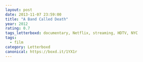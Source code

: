 ```yaml
---
layout: post 
date: 2013-11-07 23:59:00
title: "A Band Called Death"
year: 2012
rating: 0.7
tags_letterboxd: documentary, Netflix, streaming, HDTV, NYC
tags:
  - film
category: Letterboxd
canonical: https://boxd.it/1YX1r
---
```

